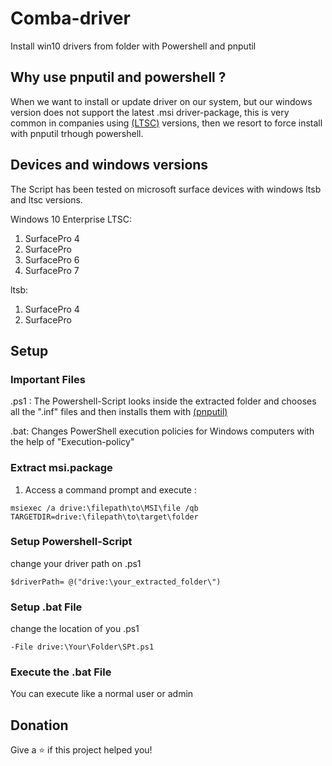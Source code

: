 # Comba-driver 
Install win10 drivers from folder with Powershell and pnputil

## Why use pnputil and powershell ?
When we want to install or update driver on our system, but our windows version does not support the latest .msi driver-package, this is very common in companies using [(LTSC)](https://docs.microsoft.com/de-de/windows/whats-new/ltsc/) versions, then we resort to force install with pnputil trhough powershell.

## Devices and windows versions
The Script has been tested on microsoft surface devices with windows ltsb and ltsc versions.

Windows 10 Enterprise LTSC:
1. SurfacePro 4
2. SurfacePro
3. SurfacePro 6
4. SurfacePro 7

ltsb:
1. SurfacePro 4
2. SurfacePro
## Setup

### Important Files
 .ps1 :
 The Powershell-Script looks inside the extracted folder and chooses all the ".inf" files and then installs them with [(pnputil)](https://docs.microsoft.com/de-de/windows-server/administration/windows-commands/pnputil)
 
 .bat:
 Changes PowerShell execution policies for Windows computers with the help of "Execution-policy"

### Extract msi.package 

1. Access a command prompt and execute :
```
msiexec /a drive:\filepath\to\MSI\file /qb TARGETDIR=drive:\filepath\to\target\folder
```

### Setup Powershell-Script
change your driver path on .ps1 
```
$driverPath= @("drive:\your_extracted_folder\")
```
### Setup .bat File
change the location of you .ps1
```
-File drive:\Your\Folder\SPt.ps1  
``` 
### Execute the .bat File 
You can execute like a normal user or admin
## Donation
Give a ⭐ if this project helped you!
